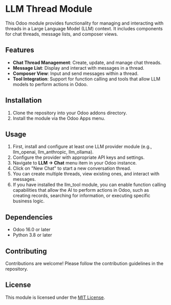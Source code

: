 # LLM Thread Module

This Odoo module provides functionality for managing and interacting with threads in a Large Language Model (LLM) context. It includes components for chat threads, message lists, and composer views.

## Features

- **Chat Thread Management**: Create, update, and manage chat threads.
- **Message List**: Display and interact with messages in a thread.
- **Composer View**: Input and send messages within a thread.
- **Tool Integration**: Support for function calling and tools that allow LLM models to perform actions in Odoo.

## Installation

1. Clone the repository into your Odoo addons directory.
2. Install the module via the Odoo Apps menu.

## Usage

1. First, install and configure at least one LLM provider module (e.g., llm_openai, llm_anthropic, llm_ollama).
2. Configure the provider with appropriate API keys and settings.
3. Navigate to **LLM → Chat** menu item in your Odoo instance.
4. Click on "New Chat" to start a new conversation thread.
5. You can create multiple threads, view existing ones, and interact with messages.
6. If you have installed the llm_tool module, you can enable function calling capabilities that allow the AI to perform actions in Odoo, such as creating records, searching for information, or executing specific business logic.

## Dependencies

- Odoo 16.0 or later
- Python 3.8 or later

## Contributing

Contributions are welcome! Please follow the contribution guidelines in the repository.

## License

This module is licensed under the [MIT License](https://opensource.org/licenses/MIT).
